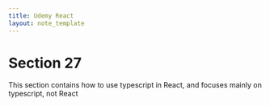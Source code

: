 ```yaml
---
title: Udemy React
layout: note_template
---
```


# Section 27

This section contains how to use typescript in React, and focuses mainly on typescript, not React
